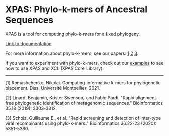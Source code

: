 # XPAS: Phylo-k-mers of Ancestral Sequences

XPAS is a tool for computing phylo-k-mers for a fixed phylogeny.

[Link to documentation](https://xpas.readthedocs.io/en/docs) 

For more information about phylo-k-mers, see our papers: [1](https://tel.archives-ouvertes.fr/tel-03629440/ "My thesis on phylo-k-mers for phylogenetic placement")  [2](https://doi.org/10.1093/bioinformatics/btz068 "This paper introduced phylo-k-mers") [3](https://doi.org/10.1093/bioinformatics/btaa1020 "Another paper that uses XPAS and phylo-k-mers").

If you want to experiment with phylo-k-mers, check out our [examples](https://github.com/phylo42/xpas/tree/master/examples) to see how to use XPAS and XCL (XPAS Core Library).

---

[1] Romashchenko, Nikolai. Computing informative k-mers for phylogenetic placement. Diss. Université Montpellier, 2021.

[2] Linard, Benjamin, Krister Swenson, and Fabio Pardi. "Rapid alignment-free phylogenetic identification of metagenomic sequences." Bioinformatics 35.18 (2019): 3303-3312.

[3] Scholz, Guillaume E., et al. "Rapid screening and detection of inter-type viral recombinants using phylo-k-mers." Bioinformatics 36.22-23 (2020): 5351-5360.

